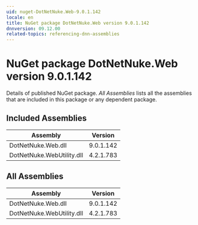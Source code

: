 ```yaml
---
uid: nuget-DotNetNuke.Web-9.0.1.142
locale: en
title: NuGet package DotNetNuke.Web version 9.0.1.142
dnnversion: 09.12.00
related-topics: referencing-dnn-assemblies
---
```


# NuGet package DotNetNuke.Web version 9.0.1.142
Details of published NuGet package.
*All Assemblies* lists all the assemblies that are included in this package or any dependent package.

## Included Assemblies

|Assembly|Version|
|---|---|
|DotNetNuke.Web.dll|9.0.1.142|
|DotNetNuke.WebUtility.dll|4.2.1.783|

## All Assemblies

|Assembly|Version|
|---|---|
|DotNetNuke.Web.dll|9.0.1.142|
|DotNetNuke.WebUtility.dll|4.2.1.783|

